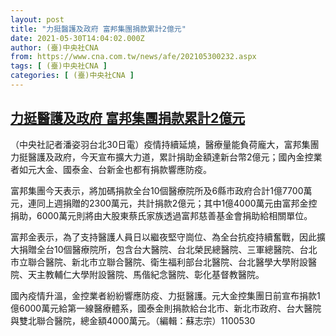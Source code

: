 ```yaml
---
layout: post
title: "力挺醫護及政府 富邦集團捐款累計2億元"
date: 2021-05-30T14:04:02.000Z
author: (臺)中央社CNA
from: https://www.cna.com.tw/news/afe/202105300232.aspx
tags: [ (臺)中央社CNA ]
categories: [ (臺)中央社CNA ]
---
```

<!--1622383442000-->
[力挺醫護及政府 富邦集團捐款累計2億元](https://www.cna.com.tw/news/afe/202105300232.aspx)
------

<div>
<div></div><div class="paragraph"><p>（中央社記者潘姿羽台北30日電）疫情持續延燒，醫療量能負荷龐大，富邦集團力挺醫護及政府，今天宣布擴大力道，累計捐助金額達新台幣2億元；國內金控業者如元大金、國泰金、台新金也都有捐款響應防疫。</p><p>富邦集團今天表示，將加碼捐款全台10個醫療院所及6縣市政府合計1億7700萬元，連同上週捐贈的2300萬元，共計捐款2億元；其中1億4000萬元由富邦金控捐助，6000萬元則將由大股東蔡氏家族透過富邦慈善基金會捐助給相關單位。</p><p>富邦金表示，為了支持醫護人員日以繼夜堅守崗位、為全台抗疫持續奮戰，因此擴大捐贈全台10個醫療院所，包含台大醫院、台北榮民總醫院、三軍總醫院、台北市立聯合醫院、新北市立聯合醫院、衛生福利部台北醫院、台北醫學大學附設醫院、天主教輔仁大學附設醫院、馬偕紀念醫院、彰化基督教醫院。</p><p>國內疫情升溫，金控業者紛紛響應防疫、力挺醫護。元大金控集團日前宣布捐款1億6000萬元給第一線醫療體系，國泰金則捐款給台北市、新北市政府、台大醫院與雙北聯合醫院，總金額4000萬元。（編輯：蘇志宗）1100530</p></div>
</div>
